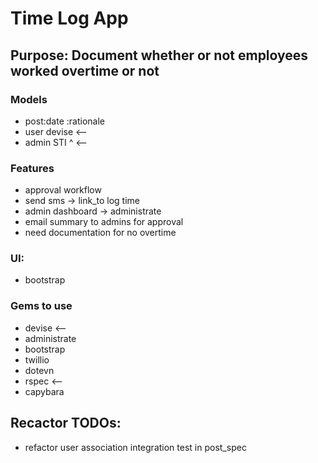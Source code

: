 # Time Log App

## Purpose: Document whether or not employees worked overtime or not

### Models

- post:date :rationale 
- user devise   <--
- admin  STI ^  <--



### Features 

- approval workflow
- send sms -> link_to log time
- admin dashboard -> administrate 
- email summary to admins for approval
- need documentation for no overtime 

### UI: 
- bootstrap


### Gems to use
- devise  <--
- administrate 
- bootstrap
- twillio 
- dotevn
- rspec   <--
- capybara




## Recactor TODOs:
- refactor user association integration test in post_spec
